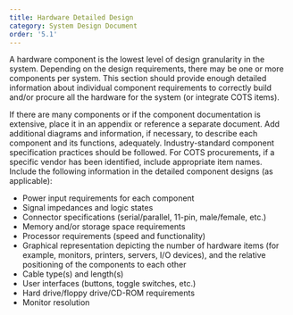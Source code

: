 ```yaml
---
title: Hardware Detailed Design
category: System Design Document
order: '5.1'
---
```


A hardware component is the lowest level of design granularity in the system.  Depending on the design requirements, there may be one or more components per system.  This section should provide enough detailed information about individual component requirements to correctly build and/or procure all the hardware for the system (or integrate COTS items).

If there are many components or if the component documentation is extensive, place it in an appendix or reference a separate document.  Add additional diagrams and information, if necessary, to describe each component and its functions, adequately.  Industry-standard component specification practices should be followed.  For COTS procurements, if a specific vendor has been identified, include appropriate item names.  Include the following information in the detailed component designs (as applicable):

- Power input requirements for each component
- Signal impedances and logic states
- Connector specifications (serial/parallel, 11-pin, male/female, etc.)
- Memory and/or storage space requirements
- Processor requirements (speed and functionality)
- Graphical representation depicting the number of hardware items (for example, monitors, printers, servers, I/O devices), and the relative positioning of the components to each other
- Cable type(s) and length(s)
- User interfaces (buttons, toggle switches, etc.)
- Hard drive/floppy drive/CD-ROM requirements
- Monitor resolution

